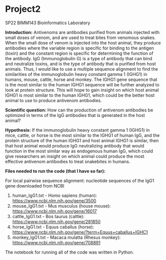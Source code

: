 # Project2
SP22 BIMM143 Bioinformatics Laboratory 

**Introduction:** Antivenoms are antibodies purified from animals injected with small doses of venom, and are used to treat bites from venomous snakes. When the small dose of venom is injected into the host animal, they produce antibodies where the variable region is specific for binding to the antigen (toxin) and the constant region is specific for determining the function of the antibody. IgG (Immunoglobulin G) is a type of antibody that can bind and neutralize toxins, and is the type of antibody that is purified from host animals. Thus, I would like to use a multiple sequence alignment to find the similarities of the immunoglobulin heavy constant gamma 1 (IGHG1) in humans, mouse, cattle, horse and monkey. The IGHG1 gene sequence that is the most similar to the human IGHG1 sequence will be further analyzed to look at protein structure. This will hope to gain insight on which host animal IGHG1 is most similar to the human IGHG1, which could be the better host animal to use to produce antivenom antibodies.

**Scientific question:** How can the production of antivenom antibodies be optimized in terms of the IgG antibodies that is generated in the host animal?

**Hypothesis:** If the immunoglobulin heavy constant gamma 1 (IGHG1) in mice, cattle, or horse is the most similar to the IGHG1 of human IgG, and the protein structure of the human IGHG1 and host animal IGHG1 is similar, then that host animal would produce IgG neutralizing antibody that would function in the most similar way as endogenous human IgG, which could give researchers an insight on which animal could produce the most effective antivenom antibodies to treat snakebites in humans.

**Files needed to run the code (that I have so far):**

For local pairwise sequence alignment: nucleotide sequences of the IgG1 gene downloaded from NCBI
1) human_IgG1.txt - Homo sapiens (human): https://www.ncbi.nlm.nih.gov/gene/3500
2) mouse_IgG1.txt - Mus musculus (house mouse): https://www.ncbi.nlm.nih.gov/gene/16017
3) cattle_IgG1.txt - Bos taurus (cattle): https://www.ncbi.nlm.nih.gov/gene/281850
4) horse_IgG1.txt - Equus caballus (horse): https://www.ncbi.nlm.nih.gov/gene/?term=Equus+caballus+IGHC1
5) monkey_IgG1.txt - Macaca mulatta (Rhesus monkey): https://www.ncbi.nlm.nih.gov/gene/708891

The notebook for running all of the code was written in Python. 

